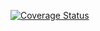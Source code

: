 [![Coverage Status](https://coveralls.io/repos/github/Ayushi-0903/swe1-app/badge.svg)](https://coveralls.io/github/Ayushi-0903/swe1-app)